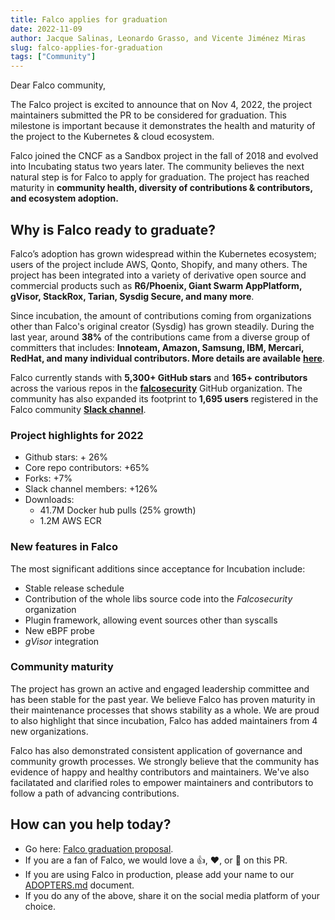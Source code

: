 ```yaml
---
title: Falco applies for graduation
date: 2022-11-09
author: Jacque Salinas, Leonardo Grasso, and Vicente Jiménez Miras
slug: falco-applies-for-graduation
tags: ["Community"]
---
```


Dear Falco community, 

The Falco project is excited to announce that on Nov 4, 2022, the project maintainers submitted the PR to be considered for graduation. This milestone is important because it demonstrates the health and maturity of the project to the Kubernetes & cloud ecosystem. 

Falco joined the CNCF as a Sandbox project in the fall of 2018 and evolved into Incubating status two years later. The community believes the next natural step is for Falco to apply for graduation. The project has reached maturity in **community health, diversity of contributions & contributors, and ecosystem adoption.**

## Why is Falco ready to graduate?

Falco’s adoption has grown widespread within the Kubernetes ecosystem; users of the project include AWS, Qonto, Shopify, and many others. The project has been integrated into a variety of derivative open source and commercial products such as **R6/Phoenix, Giant Swarm AppPlatform, gVisor, StackRox, Tarian, Sysdig Secure, and many more**. 

Since incubation, the amount of contributions coming from organizations other than Falco's original creator (Sysdig) has grown steadily. During the last year, around **38%** of the contributions came from a diverse group of committers that includes: **Innoteam, Amazon, Samsung, IBM, Mercari, RedHat, and many individual contributors. More details are available** [**here**](https://falco.devstats.cncf.io/d/5/companies-table?orgId=1&var-period_name=Last%20year&var-metric=contributions).

Falco currently stands with **5,300+ GitHub stars** and **165+ contributors** across the various repos in the [**falcosecurity**](https://github.com/falcosecurity) GitHub organization. The community has also expanded its footprint to **1,695 users** registered in the Falco community [**Slack channel**](https://kubernetes.slack.com/messages/falco).

### Project highlights for 2022

* Github stars: + 26%
* Core repo contributors: +65%
* Forks:  +7%
* Slack channel members: +126% 
* Downloads:
    * 41.7M Docker hub pulls (25% growth)
    * 1.2M AWS ECR

### New features in Falco

The most significant additions since acceptance for Incubation include:
* Stable release schedule
* Contribution of the whole libs source code into the _Falcosecurity_ organization
* Plugin framework, allowing event sources other than syscalls
* New eBPF probe
* *gVisor* integration

### Community maturity

The project has grown an active and engaged leadership committee and has been stable for the past year. We believe Falco has proven maturity in their maintenance processes that shows stability as a whole. We are proud to also highlight that since incubation, Falco has added maintainers from 4 new organizations.
 
Falco has also demonstrated consistent application of governance and community growth processes. We strongly believe that the community has evidence of happy and healthy contributors and maintainers. We've also facilatated and clarified roles to empower maintainers and contributors to follow a path of advancing contributions. 

## How can you help today?

* Go here: [Falco graduation proposal](https://github.com/cncf/toc/pull/956).
* If you are a fan of Falco, we would love a 👍, ❤️, or 🚀 on this PR.
* If you are using Falco in production, please add your name to our [ADOPTERS.md](https://github.com/falcosecurity/falco/blob/master/ADOPTERS.md) document.
* If you do any of the above, share it on the social media platform of your choice.
